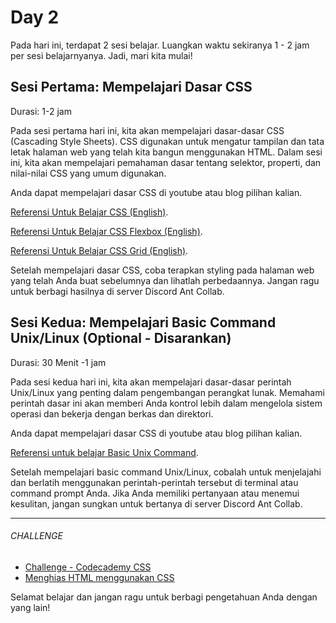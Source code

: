# Day 2

Pada hari ini, terdapat 2 sesi belajar. Luangkan waktu sekiranya 1 - 2 jam per sesi belajarnyanya. Jadi, mari kita mulai!

## Sesi Pertama: Mempelajari Dasar CSS

Durasi: 1-2 jam

Pada sesi pertama hari ini, kita akan mempelajari dasar-dasar CSS (Cascading Style Sheets). CSS digunakan untuk mengatur tampilan dan tata letak halaman web yang telah kita bangun menggunakan HTML. Dalam sesi ini, kita akan mempelajari pemahaman dasar tentang selektor, properti, dan nilai-nilai CSS yang umum digunakan.

Anda dapat mempelajari dasar CSS di youtube atau blog pilihan kalian.

[Referensi Untuk Belajar CSS (English)](https://www.youtube.com/watch?v=Icf5D3fEKbM&list=PLC3y8-rFHvwhuX4qGvFx-wPy_MEi6Jdp7&index=2).

[Referensi Untuk Belajar CSS Flexbox (English)](https://www.youtube.com/watch?v=z62f2k38s64&list=PLC3y8-rFHvwhuX4qGvFx-wPy_MEi6Jdp7&index=3).

[Referensi Untuk Belajar CSS Grid (English)](https://www.youtube.com/watch?v=p4Ith5qRM1g&list=PLC3y8-rFHvwhuX4qGvFx-wPy_MEi6Jdp7&index=4).

Setelah mempelajari dasar CSS, coba terapkan styling pada halaman web yang telah Anda buat sebelumnya dan lihatlah perbedaannya. Jangan ragu untuk berbagi hasilnya di server Discord Ant Collab.

## Sesi Kedua: Mempelajari Basic Command Unix/Linux (Optional - Disarankan)

Durasi: 30 Menit -1 jam

Pada sesi kedua hari ini, kita akan mempelajari dasar-dasar perintah Unix/Linux yang penting dalam pengembangan perangkat lunak. Memahami perintah dasar ini akan memberi Anda kontrol lebih dalam mengelola sistem operasi dan bekerja dengan berkas dan direktori.

Anda dapat mempelajari dasar CSS di youtube atau blog pilihan kalian.

 [Referensi untuk belajar Basic Unix Command](https://www.youtube.com/watch?v=rFwdniyo0CM).

Setelah mempelajari basic command Unix/Linux, cobalah untuk menjelajahi dan berlatih menggunakan perintah-perintah tersebut di terminal atau command prompt Anda. Jika Anda memiliki pertanyaan atau menemui kesulitan, jangan sungkan untuk bertanya di server Discord Ant Collab.

---


###### CHALLENGE

- [Challenge - Codecademy CSS](https://www.codecademy.com/learn/learn-css)
- [Menghias HTML menggunakan CSS](/day2/task-html-css.md)

Selamat belajar dan jangan ragu untuk berbagi pengetahuan Anda dengan yang lain!
